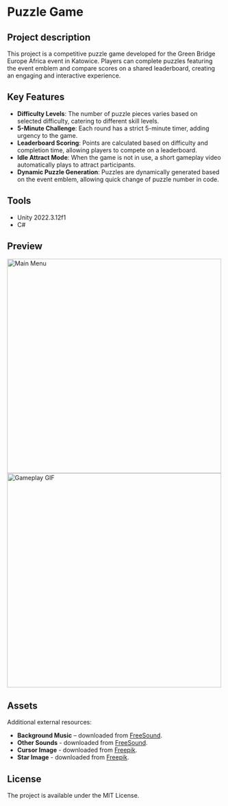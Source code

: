 # Puzzle Game

## Project description
This project is a competitive puzzle game developed for the Green Bridge Europe Africa event in Katowice. Players can complete puzzles featuring the event emblem and compare scores on a shared leaderboard, creating an engaging and interactive experience.

## Key Features
- **Difficulty Levels**: The number of puzzle pieces varies based on selected difficulty, catering to different skill levels.
- **5-Minute Challenge**: Each round has a strict 5-minute timer, adding urgency to the game.
- **Leaderboard Scoring**: Points are calculated based on difficulty and completion time, allowing players to compete on a leaderboard.
- **Idle Attract Mode**: When the game is not in use, a short gameplay video automatically plays to attract participants.
- **Dynamic Puzzle Generation**: Puzzles are dynamically generated based on the event emblem, allowing quick change of puzzle number in code.

## Tools
- Unity 2022.3.12f1
- C#

## Preview
<img src="Images/MainMenu.png" alt="Main Menu" width="500"/>
<img src="Images/PromoVideo.gif" alt="Gameplay GIF" width="500"/>

## Assets
Additional external resources:

- **Background Music** – downloaded from [FreeSound](https://freesound.org/people/universfield/sounds/749933/).
- **Other Sounds** - downloaded from [FreeSound](https://freesound.org/people/ryusa/sounds/531132/).
- **Cursor Image** - downloaded from [Freepik](https://pl.freepik.com/darmowe-wektory/czerwony-i-zolty-zestaw-kursora_1538082.htm#fromView=search&page=1&position=50&uuid=a50502a5-5c4f-4546-91c3-7c72cc32a53e).
- **Star Image** - downloaded from [Freepik](https://pl.freepik.com/darmowe-wektory/3d-metalowa-gwiazda-na-bialym-tle_31747695.htm#fromView=search&page=1&position=2&uuid=ee9b3ec4-14cf-4704-9fd9-bd231a7973c0).

## License
The project is available under the MIT License.
